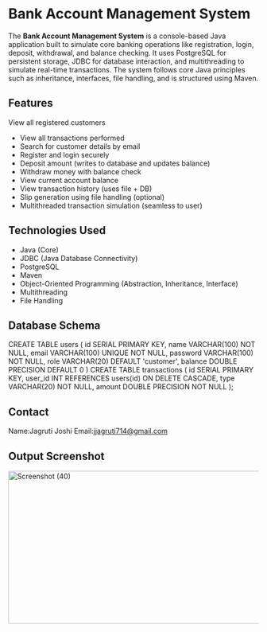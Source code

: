 #  Bank Account Management System

The **Bank Account Management System** is a console-based Java application built to simulate core banking operations like registration, login, deposit, withdrawal, and balance checking. It uses PostgreSQL for persistent storage, 
JDBC for database interaction, and multithreading to simulate real-time transactions. The system follows core Java principles such as inheritance, interfaces, file handling, and is structured using Maven.

## Features
View all registered customers
- View all transactions performed
- Search for customer details by email
- Register and login securely
- Deposit amount (writes to database and updates balance)
- Withdraw money with balance check
- View current account balance
- View transaction history (uses file + DB)
- Slip generation using file handling (optional)
- Multithreaded transaction simulation (seamless to user)

## Technologies Used
- Java (Core)
- JDBC (Java Database Connectivity)
- PostgreSQL
- Maven
- Object-Oriented Programming (Abstraction, Inheritance, Interface)
- Multithreading
- File Handling

## Database Schema
CREATE TABLE users (
    id SERIAL PRIMARY KEY,
    name VARCHAR(100) NOT NULL,
    email VARCHAR(100) UNIQUE NOT NULL,
    password VARCHAR(100) NOT NULL,
    role VARCHAR(20) DEFAULT 'customer',
    balance DOUBLE PRECISION DEFAULT 0
)
CREATE TABLE transactions (
    id SERIAL PRIMARY KEY,
    user_id INT REFERENCES users(id) ON DELETE CASCADE,
    type VARCHAR(20) NOT NULL,
    amount DOUBLE PRECISION NOT NULL
);

## Contact
Name:Jagruti Joshi
Email:jjagruti714@gmail.com

## Output Screenshot
<img width="567" height="307" alt="Screenshot (40)" src="https://github.com/user-attachments/assets/9da26532-fa2b-49be-90b9-6ab8a75be2d6" />


